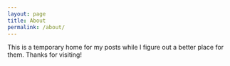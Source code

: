 ```yaml
---
layout: page
title: About
permalink: /about/
---
```


This is a temporary home for my posts while I figure out a better place for them. Thanks for visiting!

